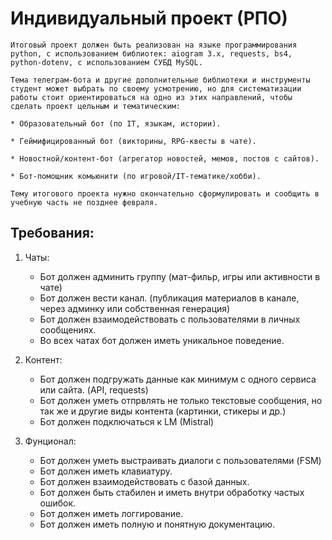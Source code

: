 # Индивидуальный проект (РПО)

    Итоговый проект должен быть реализован на языке программирования python, с использованием библиотек: aiogram 3.x, requests, bs4, python-dotenv, с использованием СУБД MySQL.

    Тема телеграм-бота и другие дополнительные библиотеки и инструменты студент может выбрать по своему усмотрению, но для систематизации работы стоит ориентироваться на одно из этих направлений, чтобы сделать проект цельным и тематическим:

    * Образовательный бот (по IT, языкам, истории).

    * Геймифицированный бот (викторины, RPG-квесты в чате).

    * Новостной/контент-бот (агрегатор новостей, мемов, постов с сайтов).

    * Бот-помощник комьюнити (по игровой/IT-тематике/хобби).

    Тему итогового проекта нужно окончательно сформулировать и сообщить в учебную часть не позднее февраля.

## Требования:

1. Чаты: 
    * Бот должен админить группу (мат-фильр, игры или активности в чате)
    * Бот должен вести канал. (публикация материалов в канале, через админку или собственная генерация)
    * Бот должен взаимодействовать с пользователями в личных сообщениях.
    * Во всех чатах бот должен иметь уникальное поведение.

2. Контент:
    * Бот должен подгружать данные как минимум с одного сервиса или сайта. (API, requests)
    * Бот должен уметь отпрвлять не только текстовые сообщения, но так же и другие виды контента (картинки, стикеры и др.)
    * Бот должен подключаться к LM (Mistral)

3. Фунционал:
    * Бот должен уметь выстраивать диалоги с пользователями (FSM)
    * Бот должен иметь клавиатуру. 
    * Бот должен взаимодействовать с базой данных.
    * Бот должен быть стабилен и иметь внутри обработку частых ошибок.
    * Бот должен иметь логгирование.
    * Бот должен иметь полную и понятную документацию.
